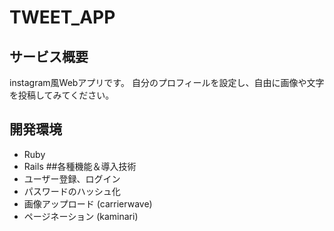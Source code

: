 # TWEET_APP
## サービス概要
instagram風Webアプリです。
自分のプロフィールを設定し、自由に画像や文字を投稿してみてください。
## 開発環境
- Ruby
- Rails
##各種機能＆導入技術
- ユーザー登録、ログイン
- パスワードのハッシュ化
- 画像アップロード (carrierwave)
- ページネーション (kaminari)
